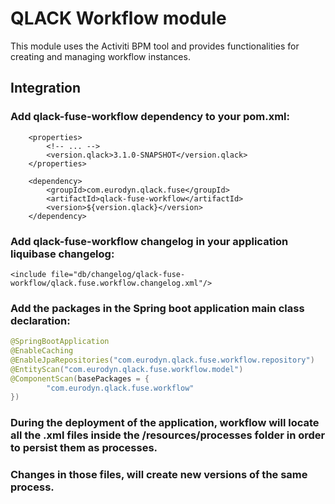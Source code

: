 # QLACK Workflow module

This module uses the Activiti BPM tool and provides functionalities for creating and managing workflow instances.

## Integration

### Add qlack-fuse-workflow dependency to your pom.xml:
```
    <properties>
        <!-- ... -->
        <version.qlack>3.1.0-SNAPSHOT</version.qlack>
    </properties>

    <dependency>
        <groupId>com.eurodyn.qlack.fuse</groupId>
        <artifactId>qlack-fuse-workflow</artifactId>
        <version>${version.qlack}</version>
    </dependency>
```

### Add qlack-fuse-workflow changelog in your application liquibase changelog:
```
<include file="db/changelog/qlack-fuse-workflow/qlack.fuse.workflow.changelog.xml"/>
```

### Add the packages in the Spring boot application main class declaration:
```java
@SpringBootApplication
@EnableCaching
@EnableJpaRepositories("com.eurodyn.qlack.fuse.workflow.repository")
@EntityScan("com.eurodyn.qlack.fuse.workflow.model")
@ComponentScan(basePackages = {
        "com.eurodyn.qlack.fuse.workflow"
})
```
### During the deployment of the application, workflow will locate all the .xml files inside the /resources/processes folder in order to persist them as processes.

### Changes in those files, will create new versions of the same process.

